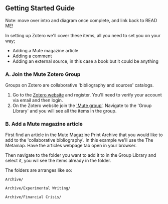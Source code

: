 ## Getting Started Guide

Note: move over intro and diagram once complete, and link back to READ ME!

In setting up Zotero we'll cover these items, all you need to set you on your way;
+ Adding a Mute magazine article
+ Adding a comment
+ Adding an external source, in this case a book but it could be anything

### A. Join the Mute Zotero Group

Groups on Zotero are collaborative 'bibliography and sources' catalogs. 

1. Go to the [Zotero website](https://www.zotero.org/) and register. You'll need to verify your account via email and then login.
2. On the Zotero website join the ['Mute group'](https://www.zotero.org/groups/mute). Navigate to the 'Group Library' and you will see all the items in the group.

### B. Add a Mute magazine article

First find an article in the Mute Magazine Print Archive that you would like to add to the 'collaborative bibliography'. In this example we'll use the The Metamap. Have the articles webpage tab open in your browser.

Then navigate to the folder you want to add it to in the Group Library and select it, you wil see the items already in the folder.

The folders are arranges like so:

```
Archive/

Archive/Experimental Writing/

Archive/Financial Crisis/
```
